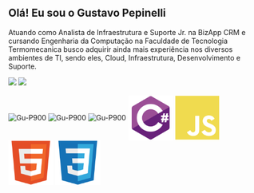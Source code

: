 
<h2>Olá! Eu sou o Gustavo Pepinelli</h2>

Atuando como Analista de Infraestrutura e Suporte Jr. na BizApp CRM e cursando Engenharia da Computação na Faculdade de Tecnologia Termomecanica busco adquirir ainda mais experiência nos diversos ambientes de TI, sendo eles, Cloud, Infraestrutura, Desenvolvimento e Suporte.


 <div align="center><br><br>
  <a href="https://github.com/gustavo-ps">
  <img height="150em" src="https://github-readme-stats.vercel.app/api?username=gustavo-ps&show_icons=true&theme=dracula&include_all_commits=true&count_private=true"/>
  <img height="150em" src="https://github-readme-stats.vercel.app/api/top-langs/?username=gustavo-ps&layout=compact&langs_count=7&theme=dracula"/>
</div>
 
<div style="display: inline_block"><br>
  <img  align="center" height="90" width="90" align="right" alt="Gu-P900" src="https://miro.medium.com/max/600/0*1CAzxuyWO_3vQ8sI.png">   
 <img  align="center" height="90" width="90" align="right" alt="Gu-P900" src="https://consultabd.files.wordpress.com/2021/03/pl900_img02.png">
 
  <img  align="center" height="90" width="90" align="right" alt="Gu-P900" src="https://global.hitachi-solutions.com/-/media/Project/Hitachi/landscape/Architecture-Power-Platform.png">
  <img align="center" alt="Gu-Csharp" height="90" width="90" src="https://raw.githubusercontent.com/devicons/devicon/master/icons/csharp/csharp-original.svg">
  <img align="center" alt="Gu-Js" height="90" width="90" src="https://raw.githubusercontent.com/devicons/devicon/master/icons/javascript/javascript-plain.svg">
  <img align="center" alt="Gu-HTML" height="90" width="90" src="https://raw.githubusercontent.com/devicons/devicon/master/icons/html5/html5-original.svg">
  <img align="center" alt="Gu-CSS" height="90" width="90" src="https://raw.githubusercontent.com/devicons/devicon/master/icons/css3/css3-original.svg">

 </div>
 
 <div style="display: inline_block"><br>
  
 </div>

